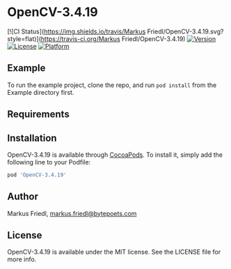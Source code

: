 # OpenCV-3.4.19

[![CI Status](https://img.shields.io/travis/Markus Friedl/OpenCV-3.4.19.svg?style=flat)](https://travis-ci.org/Markus Friedl/OpenCV-3.4.19)
[![Version](https://img.shields.io/cocoapods/v/OpenCV-3.4.19.svg?style=flat)](https://cocoapods.org/pods/OpenCV-3.4.19)
[![License](https://img.shields.io/cocoapods/l/OpenCV-3.4.19.svg?style=flat)](https://cocoapods.org/pods/OpenCV-3.4.19)
[![Platform](https://img.shields.io/cocoapods/p/OpenCV-3.4.19.svg?style=flat)](https://cocoapods.org/pods/OpenCV-3.4.19)

## Example

To run the example project, clone the repo, and run `pod install` from the Example directory first.

## Requirements

## Installation

OpenCV-3.4.19 is available through [CocoaPods](https://cocoapods.org). To install
it, simply add the following line to your Podfile:

```ruby
pod 'OpenCV-3.4.19'
```

## Author

Markus Friedl, markus.friedl@bytepoets.com

## License

OpenCV-3.4.19 is available under the MIT license. See the LICENSE file for more info.
